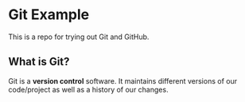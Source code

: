 # Git Example
This is a repo for trying out Git and GitHub.

## What is Git?
Git is a **version control** software. It maintains different versions of our code/project as well as a history of our changes.

